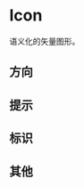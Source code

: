 # Icon

语义化的矢量图形。

## 方向

<demo-icon-set category="direction"/>

## 提示

<demo-icon-set category="suggestion"/>

## 标识

<demo-icon-set category="logo"/>

## 其他

<demo-icon-set category="other"/>
